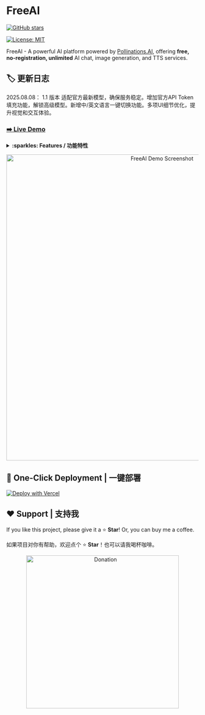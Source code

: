 # FreeAI 

[![GitHub stars](https://img.shields.io/github/stars/Azad-sl/FreeAI?style=social)](https://github.com/Azad-sl/FreeAI/stargazers)

[![License: MIT](https://img.shields.io/badge/License-MIT-yellow.svg)](https://opensource.org/licenses/MIT)

FreeAI - A powerful AI platform powered by [Pollinations.AI](https://pollinations.ai/), offering **free, no-registration, unlimited** AI chat, image generation, and TTS services.

## 🏷 更新日志
2025.08.08： 1.1 版本 适配官方最新模型，确保服务稳定。增加官方API Token填充功能，解锁高级模型。新增中/英文语言一键切换功能。多项UI细节优化，提升视觉和交互体验。

### [➡️ Live Demo](https://freeai.aihub.ren/)

<details>
<summary><strong>:sparkles: Features / 功能特性</strong></summary>

- **Powerful AI Chat**: Access top-tier models like GPT-4.1.
- **AI Image Generation**: Turn text into stunning visuals.
- **AI Text-to-Speech (TTS)**: Convert text to natural-sounding speech.
- **No Registration, Unlimited & Free**: No sign-up, no limits, no cost.
- **API Key Support**: Unlock premium models with your Pollinations.AI key.
- **Sleek UI**: Modern interface with light/dark modes and EN/CN language switching.

---

- **强大的AI对话**：集成 GPT-4.1 等顶级模型。
- **AI图像生成**：将文本描述转化为视觉艺术。
- **AI语音合成**：将文本转为自然流畅的语音。
- **无需注册，无限制，完全免费**：即开即用，无任何限制。
- **支持API Key**：可使用自己的Pollinations.AI密钥解锁高级模型。
- **精美UI**：支持明暗模式和中/英文切换的现代界面。

</details>

<p align="center">
  <img src="https://github.com/user-attachments/assets/5a76c6b7-0c62-41af-868c-f593d0429adc" alt="FreeAI Demo Screenshot" width="800"/>
</p>

## 🚀 One-Click Deployment | 一键部署

[![Deploy with Vercel](https://vercel.com/button)](https://vercel.com/new/clone?repository-url=https://github.com/Azad-sl/FreeAI&project-name=FreeAI&repository-name=FreeAI)

## ❤️ Support | 支持我

If you like this project, please give it a ⭐️ **Star**! Or, you can buy me a coffee.

如果项目对你有帮助，欢迎点个 ⭐️ **Star**！也可以请我喝杯咖啡。

<p align="center">
  <img src="https://github.com/user-attachments/assets/e9eecbdd-f266-467e-b615-71b67d8e8f17" alt="Donation" width="400" />
</p>
